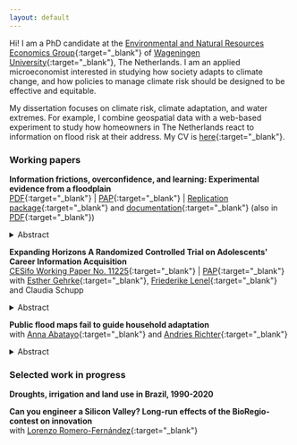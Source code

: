 ```yaml
---
layout: default
---
```


Hi! I am a PhD candidate at the [Environmental and Natural Resources Economics Group](https://www.wur.nl/en/Research-Results/Chair-groups/Social-Sciences/Environmental-Economics-and-Natural-Resources-Group.htm){:target="_blank"} of [Wageningen University](https://www.wur.nl/){:target="_blank"}, The Netherlands. I am an applied microeconomist interested in studying how society adapts to climate change, and how policies to manage climate risk should be designed to be effective and equitable.

My dissertation focuses on climate risk, climate adaptation, and water extremes. For example, I combine geospatial data with a web-based experiment to study how homeowners in The Netherlands react to information on flood risk at their address. My CV is [here](/CV.pdf){:target="_blank"}.

### Working papers

<b>Information frictions, overconfidence, and learning: Experimental evidence from a floodplain</b> \
[PDF](https://drive.google.com/file/d/12N7N-KCTPBidlzxtHDkb5e8cirPAoJeh/view?usp=sharing){:target="_blank"} | [PAP](https://osf.io/yxc3m){:target="_blank"} | [Replication package](https://github.com/SofiaBadini/experiment_floodplain){:target="_blank"} and [documentation](https://experiment-floodplain.readthedocs.io/en/latest/){:target="_blank"} (also in [PDF](https://experiment-floodplain.readthedocs.io/\_/downloads/en/latest/pdf/){:target="_blank"})
<details><summary><abstract>Abstract</abstract></summary> I use an online experiment to study whether offering information to floodplain residents is sufficient to change their perceived risk exposure and demand for insurance. Participants are offered information on the flood risk profile at their address and on the national rules over compensation of flood damages. I find that respondents tend to misperceive their risk category according to publicly available flood maps, but express high levels of confidence in their guesses. When not prompted to engage with the information they are offered, one third of them read nothing. When prompted to read information on their risk profile, respondents —particularly residents of high risk areas— tend to stop reading any further and report a lower willingness-to-pay for insurance, but do not update their beliefs differently on average. Spontaneous comments from participants suggest backlash to information emphasizing personal responsibility, concern over their house losing value, distrust towards information from government and media, and aversion to insurance companies.
 </details>

<b>Expanding Horizons A Randomized Controlled Trial on Adolescents' Career Information Acquisition</b> \
[CESifo Working Paper No. 11225](https://www.cesifo.org/en/publications/2024/working-paper/expanding-horizons-randomized-controlled-trial-adolescents-career){:target="_blank"} | [PAP](https://www.socialscienceregistry.org/trials/5461){:target="_blank"} \
with [Esther Gehrke](https://www.esthergehrke.com/){:target="_blank"}, [Friederike Lenel](https://www.pik-potsdam.de/members/flenel){:target="_blank"} and Claudia Schupp
<details><summary><abstract>Abstract</abstract></summary> We implement a randomized controlled trial in a low-income context to investigate whether students in lower-secondary school acquire information about potential career paths more effectively if this information is ordered by the congruence be- tween the careers and the students’ personality and preceded by a task that allows students to explore their own interests. We find that self-exploration in combination with the personalized display increases students’ information acquisition. Stu- dents also read about more diverse career paths. In particular, low-performing students shift their focus from occupations that require a university education towards potentially more achievable careers that require a high-school degree. </details>

<b>Public flood maps fail to guide household adaptation</b> \
with [Anna Abatayo](https://annabatayo.com/){:target="_blank"} and [Andries Richter](https://andriesrichter.com/){:target="_blank"}
<details><summary><abstract>Abstract</abstract></summary> Flooding is one of the most damaging natural disasters worldwide, disproportionately affecting vulnerable communi- ties. Climate change is expected to increase the frequency and intensity of flooding, necessitating effective adaptation across all levels of society. While higher expected flood damages call for stronger household adaptation, limited access to information and lacking resources may prevent optimal decisions. Despite advances in flood mapping and research on household adapta- tion, the link between expected damages and adaptation decisions remains unknown. Here, we study the relationship between household adaptation measures and flood exposure in the Netherlands – a “best case scenario” due to its accurate flood risk information and recent flood experiences. Using publicly available flood maps, a national hydraulic model, and a large-scale survey, we reveal a significant mismatch between private adaptation measures and objective flood risks. Expected damages could be reduced substantially if high-risk households invested more in adaptation relative to low-risk households. We also uncover high spatial heterogeneity in both flood risk and adaptation, posing challenges to identify vulnerable areas and sup- port adaptation efforts. These findings provide critical insights into the effectiveness of household adaptation, which holds important implications for public adaptation and policy design. </details>

### Selected work in progress

<b>Droughts, irrigation and land use in Brazil, 1990-2020</b>

<b>Can you engineer a Silicon Valley? Long-run effects of the BioRegio-contest on innovation</b> \
with [Lorenzo Romero-Fernández](https://sites.google.com/view/lorenzo-romero-fernandez){:target="_blank"}
